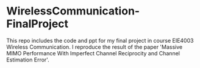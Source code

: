 # WirelessCommunication-FinalProject
This repo includes the code and ppt for my final project in course EIE4003 Wireless Communication. I reproduce the result of the paper 'Massive MIMO Performance With Imperfect Channel Reciprocity and Channel Estimation Error'.
